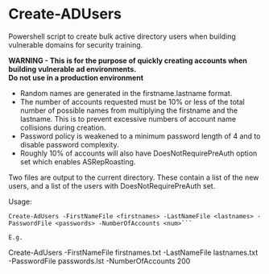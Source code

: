 # Create-ADUsers

Powershell script to create bulk active directory users when building vulnerable domains for security training. 

**WARNING - This is for the purpose of quickly creating accounts when building vulnerable ad environments.  
Do not use in a production environment**

* Random names are generated in the firstname.lastname format.
* The number of accounts requested must be 10% or less of the total number of possible names from multiplying the firstname and the lastname. This is to prevent excessive numbers of account name collisions during creation. 
* Password policy is weakened to a minimum password length of 4 and to disable password complexity.
* Roughly 10% of accounts will also have DoesNotRequirePreAuth option set which enables ASRepRoasting.

Two files are output to the current directory. These contain a list of the new users, and a list of the users with DoesNotRequirePreAuth set.

Usage:

```. .\CreateAdUsers.ps1
Create-AdUsers -FirstNameFile <firstnames> -LastNameFile <lastnames> -PasswordFile <passwords> -NumberOfAccounts <num>```

E.g.

```
Create-AdUsers -FirstNameFile firstnames.txt -LastNameFile lastnames.txt -PasswordFile passwords.lst -NumberOfAccounts 200
```

